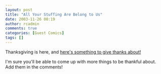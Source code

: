 ```yaml
---
layout: post
title: "All Your Stuffing Are Belong to Us"
date: 2003-11-26 00:19
author: rcadmin
comments: true
categories: [Guest Comics]
tags: []
---
```

Thanksgiving is here, and <a HREF='modules.php?op=modload&name=Comics&file=index&action=comic&id=360'>here's something to give thanks about!</a>
<br />
<p>I'm sure you'll be able to come up with more things to be thankful about. Add them in the comments!
<!--more-->
<img src="/http://dl.bitsmack.com/comics/20031126.jpg" alt="" /></p>
